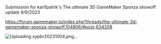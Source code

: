 Submission for karifpatrik's The ultimate 3D GameMaker Sponza showoff
update 9/9/2023

https://forum.gamemaker.io/index.php?threads/the-ultimate-3d-gamemaker-sponza-showoff.104806/#post-634208

![Uploading xypbr20231004.png…]()
